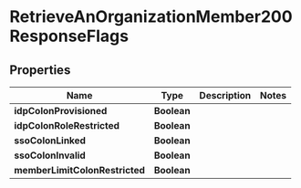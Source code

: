 

# RetrieveAnOrganizationMember200ResponseFlags


## Properties

| Name | Type | Description | Notes |
|------------ | ------------- | ------------- | -------------|
|**idpColonProvisioned** | **Boolean** |  |  |
|**idpColonRoleRestricted** | **Boolean** |  |  |
|**ssoColonLinked** | **Boolean** |  |  |
|**ssoColonInvalid** | **Boolean** |  |  |
|**memberLimitColonRestricted** | **Boolean** |  |  |



